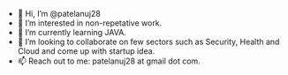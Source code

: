 - 👋 Hi, I’m @patelanuj28
- 👀 I’m interested in non-repetative work. 
- 🌱 I’m currently learning JAVA.
- 💞️ I’m looking to collaborate on few sectors such as Security, Health and Cloud and come up with startup idea. 
- 📫 Reach out to me: patelanuj28 at gmail dot com. 

<!---
patelanuj28/patelanuj28 is a ✨ special ✨ repository because its `README.md` (this file) appears on your GitHub profile.
You can click the Preview link to take a look at your changes.
--->
